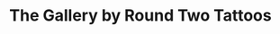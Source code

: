 ---
title: "The Gallery by Round Two Tattoos"
url: /richmond-city/the-gallery-by-round-two-tattoos/
shop: tattoo
---